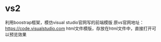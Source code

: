 # vs2
利用boostrap框架，模仿visual studio官网写的前端模版
原vs官网地址：https://code.visualstudio.com
html文件模版，存放在html文件中，直接打开可以预览效果
